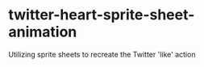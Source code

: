 # twitter-heart-sprite-sheet-animation
Utilizing sprite sheets to recreate the Twitter 'like' action
